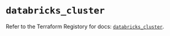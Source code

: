 # `databricks_cluster`

Refer to the Terraform Registory for docs: [`databricks_cluster`](https://registry.terraform.io/providers/databricks/databricks/1.27.0/docs/resources/cluster).
